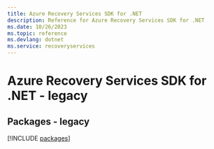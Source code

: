 ```yaml
---
title: Azure Recovery Services SDK for .NET
description: Reference for Azure Recovery Services SDK for .NET
ms.date: 10/26/2023
ms.topic: reference
ms.devlang: dotnet
ms.service: recoveryservices
---
```

# Azure Recovery Services SDK for .NET - legacy
## Packages - legacy
[!INCLUDE [packages](recovery-services-index.md)]